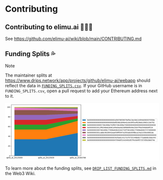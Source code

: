 # Contributing

## Contributing to elimu.ai 👩🏽‍💻

See https://github.com/elimu-ai/wiki/blob/main/CONTRIBUTING.md

## Funding Splits 💦

> [!NOTE]
> The maintainer splits at https://www.drips.network/app/projects/github/elimu-ai/webapp should reflect the data in [`FUNDING_SPLITS.csv`](FUNDING_SPLITS.csv). If your GitHub username is in `FUNDING_SPLITS.csv`, open a pull request to add your Ethereum address next to it.

[![](https://raw.githubusercontent.com/elimu-ai/web3-wiki/refs/heads/main/drips/charts/splits_website.png)](FUNDING_SPLITS.csv)

To learn more about the funding splits, see [`DRIP_LIST_FUNDING_SPLITS.md`](https://github.com/elimu-ai/web3-wiki/blob/main/DRIP_LIST_FUNDING_SPLITS.md) in the Web3 Wiki.

